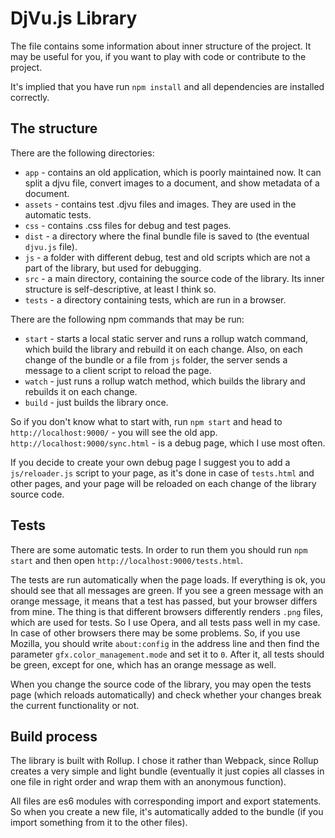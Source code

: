 # DjVu.js Library

The file contains some information about inner structure of the project. It may be useful for you, if you want to play with code or contribute to the project. 

It's implied that you have run `npm install` and all dependencies are installed correctly.

## The structure

There are the following directories: 

- `app`  - contains an old application, which is poorly maintained now. It can split a djvu file, convert images to a document, and show metadata of a document. 
- `assets` - contains test .djvu files and images. They are used in the automatic tests. 
- `css` - contains .css files for debug and test pages.
- `dist` - a directory where the final bundle file is saved to (the eventual `djvu.js` file).
- `js` - a folder with different debug, test and old scripts which are not a part of the library, but used for debugging. 
- `src` - a main directory, containing the source code of the library. Its inner structure is self-descriptive, at least I think so. 
- `tests` - a directory containing tests, which are run in a browser. 

There are the following npm commands that may be run: 

- `start` - starts a local static server and runs a rollup watch command, which build the library and rebuild it on each change. Also, on each change of the bundle or a file from `js` folder, the server sends a message to a client script to reload the page. 
- `watch` - just runs a rollup watch method, which builds the library and rebuilds it on each change.
- `build` - just builds the library once. 

So if you don't know what to start with, run `npm start` and head to `http://localhost:9000/` - you will see the old app.  
`http://localhost:9000/sync.html` - is a debug page, which I use most often. 

If you decide to create your own debug page I suggest you to add a `js/reloader.js` script to your page, as it's done in case of `tests.html` and other pages, and your page will be reloaded on each change of the library source code. 

## Tests

There are some automatic tests. In order to run them you should run `npm start` and then open `http://localhost:9000/tests.html`. 

The tests are run automatically when the page loads. If everything is ok, you should see that all messages are green. If you see a green message with an orange message, it means that a test has passed, but your browser differs from mine. The thing is that different browsers differently renders `.png` files, which are used for tests. So I use Opera, and all tests pass well in my case. In case of other browsers there may be some problems. So, if you use Mozilla, you should write `about:config` in the address line and then find the parameter `gfx.color_management.mode` and set it to `0`. After it, all tests should be green, except for one, which has an orange message as well. 

When you change the source code of the library, you may open the tests page (which reloads automatically) and check whether your changes break the current functionality or not. 

## Build process

The library is built with Rollup. I chose it rather than Webpack, since Rollup creates a very simple and light bundle (eventually it just copies all classes in one file in right order and wrap them with an anonymous function). 

All files are es6 modules with corresponding import and export statements. So when you create a new file, it's automatically added to the bundle (if you import something from it to the other files). 
